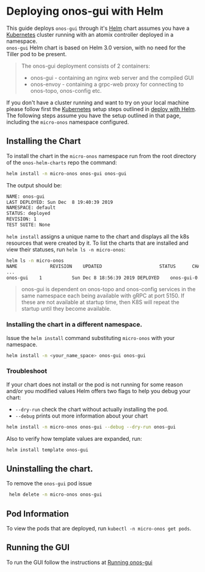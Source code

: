 # Deploying onos-gui with Helm

This guide deploys `onos-gui` through it's [Helm] chart assumes you have a [Kubernetes] cluster running 
with an atomix controller deployed in a namespace.  
`onos-gui` Helm chart is based on Helm 3.0 version, with no need for the Tiller pod to be present.

> The onos-gui deployment consists of 2 containers:
> * onos-gui - containing an nginx web server and the compiled GUI
> * onos-envoy - containing a grpc-web proxy for connecting to onos-topo, onos-config etc.

If you don't have a cluster running and want to try on your local machine please follow first 
the [Kubernetes] setup steps outlined in [deploy with Helm](https://docs.onosproject.org/developers/deploy_with_helm/).
The following steps assume you have the setup outlined in that page, including the `micro-onos` namespace configured.

## Installing the Chart
To install the chart in the `micro-onos` namespace run from the root directory of the `onos-helm-charts` repo the command:
```bash
helm install -n micro-onos onos-gui onos-gui
```
The output should be:
```bash
NAME: onos-gui
LAST DEPLOYED: Sun Dec  8 19:40:39 2019
NAMESPACE: default
STATUS: deployed
REVISION: 1
TEST SUITE: None
```

`helm install` assigns a unique name to the chart and displays all the k8s resources that were
created by it. To list the charts that are installed and view their statuses, run `helm ls -n micro-onos`:

```bash
helm ls -n micro-onos
NAME          	REVISION	UPDATED                 	STATUS  	CHART                    	APP VERSION	NAMESPACE
...
onos-gui	1       	Sun Dec 8 18:56:39 2019	DEPLOYED	onos-gui-0.1.0	        0.1.0      	default
```

> onos-gui is dependent on onos-topo and onos-config services in the same namespace
> each being available with gRPC at port 5150. If these are not available at startup
> time, then K8S will repeat the startup until they become available.

### Installing the chart in a different namespace.

Issue the `helm install` command substituting `micro-onos` with your namespace.
```bash
helm install -n <your_name_space> onos-gui onos-gui
```

### Troubleshoot

If your chart does not install or the pod is not running for some reason and/or
you modified values Helm offers two flags to help you debug your chart:

* `--dry-run` check the chart without actually installing the pod. 
* `--debug` prints out more information about your chart

```bash
helm install -n micro-onos onos-gui --debug --dry-run onos-gui
```

Also to verify how template values are expanded, run:
```bash
helm install template onos-gui
```

## Uninstalling the chart.

To remove the `onos-gui` pod issue
```bash
 helm delete -n micro-onos onos-gui
```
## Pod Information

To view the pods that are deployed, run `kubectl -n micro-onos get pods`.

## Running the GUI
To run the GUI follow the instructions at [Running onos-gui](run.md)

[Helm]: https://helm.sh/
[Kubernetes]: https://kubernetes.io/


